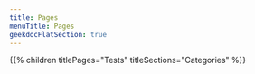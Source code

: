 ```yaml
---
title: Pages
menuTitle: Pages 
geekdocFlatSection: true
---
```


{{% children titlePages="Tests" titleSections="Categories" %}}